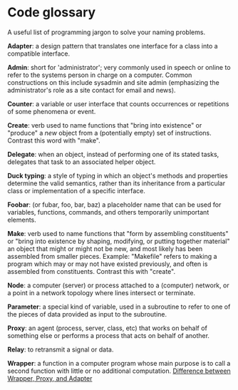 Code glossary
=============

A useful list of programming jargon to solve your naming problems.

**Adapter**: a design pattern that translates one interface for a class into a compatible interface. 

**Admin**: short for 'administrator'; very commonly used in speech or online to refer to the systems person in charge on a computer. Common constructions on this include sysadmin and site admin (emphasizing the administrator's role as a site contact for email and news).

**Counter**: a variable or user interface that counts occurrences or repetitions of some phenomena or event.

**Create**: verb used to name functions that "bring into existence" or "produce" a *new* object from a (potentially empty) set of instructions. Contrast this word with "make".

**Delegate**: when an object, instead of performing one of its stated tasks, delegates that task to an associated helper object.

**Duck typing**: a style of typing in which an object's methods and properties determine the valid semantics, rather than its inheritance from a particular class or implementation of a specific interface.

**Foobar**: (or fubar, foo, bar, baz) a placeholder name that can be used for variables, functions, commands, and others temporarily unimportant elements.

**Make**: verb used to name functions that "form by assembling constituents" or "bring into existence by shaping, modifying, or putting together material" an object that might or might not be new, and most likely has been assembled from smaller pieces. Example: "Makefile" refers to making a program which may or may not have existed previously, and often is assembled from constituents. Contrast this with "create".

**Node**: a computer (server) or process attached to a (computer) network, or a point in a network topology where lines intersect or terminate.

**Parameter**: a special kind of variable, used in a subroutine to refer to one of the pieces of data provided as input to the subroutine.

**Proxy**: an agent (process, server, class, etc) that works on behalf of something else or performs a process that acts on behalf of another. 

**Relay**: to retransmit a signal or data.

**Wrapper**: a function in a computer program whose main purpose is to call a second function with little or no additional computation. [Difference between Wrapper, Proxy, and Adapter](http://game-engineering.blogspot.fi/2010/03/adapter-pattern-vs-proxy-pattern.html)